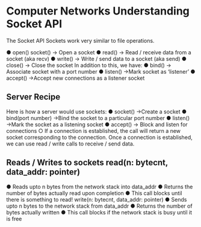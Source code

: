 # Computer Networks Understanding Socket API 

The Socket API
Sockets work very similar to file operations.

● open() socket() → Open a socket
● read() → Read / receive data from a socket (aka recv)
● write() → Write / send data to a socket (aka send)
● close() → Close the socket
In addition to this, we have:
● bind() → Associate socket with a port number
● listen() →Mark socket as ‘listener’
● accept() →Accept new connections as a listener socket

## Server Recipe
Here is how a server would use sockets:
● socket() →Create a socket
● bind(port number) →Bind the socket to a particular port number
● listen() →Mark the socket as a listening socket
● accept() → Block and listen for connections
○ If a connection is established, the call will return a new socket corresponding to the
connection.
Once a connection is established, we can use read / write calls to receive / send data.

## Reads / Writes to sockets read(n: bytecnt, data_addr: pointer)
● Reads upto n bytes from the network stack into data_addr
● Returns the number of bytes actually read upon completion
● This call blocks until there is something to read!
write(n: bytecnt, data_addr: pointer)
● Sends upto n bytes to the network stack from data_addr
● Returns the number of bytes actually written
● This call blocks if the network stack is busy until it is free
